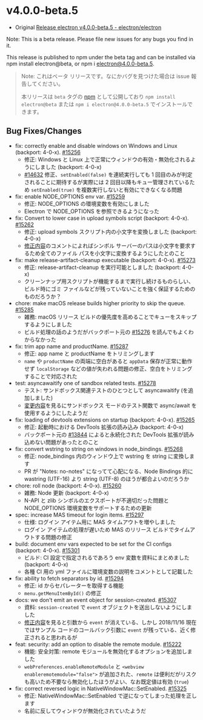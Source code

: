 # v4.0.0-beta.5

* Original [Release electron v4.0.0-beta.5 - electron/electron](https://github.com/electron/electron/releases/tag/v4.0.0-beta.5)

Note: This is a beta release. Please file new issues for any bugs you find in it.

This release is published to npm under the beta tag and can be installed via npm install electron@beta, or npm i electron@4.0.0-beta.5.

> Note: これはベータ リリースです。なにかバグを見つけた場合は issue 報告してください。
>
> 本リリースは `beta` タグの [npm](https://www.npmjs.com/package/electron) として公開しており `npm install electron@beta` または `npm i electron@4.0.0-beta.5` でインストールできます。

## Bug Fixes/Changes

* fix: correctly enable and disable windows on Windows and Linux (backport: 4-0-x). [#15256](https://github.com/electron/electron/pull/15256)
  * 修正: Windows と Linux 上で正常にウィンドウの有効・無効化されるようにしました (backport: 4-0-x)
  * [#14632](https://github.com/electron/electron/issues/14632) 修正、`setEnabled(false)` を連続実行しても 1 回目のみが判定されることに期待するが実際には 2 回目以降もキュー管理されているため `setEnabled(true)` を複数実行しないと有効にできなくなる問題
* fix: enable NODE_OPTIONS env var. [#15259](https://github.com/electron/electron/pull/15259)
  * 修正: NODE_OPTIONS の環境変数を有効にしました
  * Electron で NODE_OPTIONS を参照できるようになった
* fix: Convert to lower case in upload symbols script (backport: 4-0-x). [#15262](https://github.com/electron/electron/pull/15262)
  * 修正: upload symbols スクリプト内の小文字を変換しました (backport: 4-0-x)
  * [修正内容](https://github.com/electron/electron/pull/15258/files)のコメントによればシンボル サーバーのパスは小文字を要求するため全てのファイル パスを小文字に変換するようにしたとのこと
* fix: make release-artifact-cleanup executable (backport: 4-0-x). [#15273](https://github.com/electron/electron/pull/15273)
  * 修正: release-artifact-cleanup を実行可能としました (backport: 4-0-x)
  * クリーンナップ用スクリプトが機能するまで実行し続けるものらしい、ビルド時にゴミ ファイルなどが残っていないことを強く保証するためのものだろうか？
* chore: make macOS release builds higher priority to skip the queue. [#15285](https://github.com/electron/electron/pull/15285)
  * 雑務: macOS リリース ビルドの優先度を高めることでキューをスキップするようにしました
  * ビルド処理の話のようだがバックポート元の [#15276](https://github.com/electron/electron/pull/15276) を読んでもよくわからなかった
* fix: trim app name and productName. [#15287](https://github.com/electron/electron/pull/15287)
  * 修正: app name と productName をトリミングします
  * `name` や `productName` の両端に空白があると `appData` 保存が正常に動作せず `localStorage` などの値が失われる問題の修正、空白をトリミングすることで対応された
* test: asyncawaitify one of sandbox related tests. [#15278](https://github.com/electron/electron/pull/15278)
  * テスト: サンドボックス関連テストのひとつとして asyncawaitify (を追加しました)
  * [変更内容](https://github.com/electron/electron/pull/15252/files)を見るにサンドボックス モードのテスト関数で async/await を使用するようにしたようだ
* fix: loading of devtools extensions on startup (backport: 4-0-x). [#15265](https://github.com/electron/electron/pull/15265)
  * 修正: 起動時における DevTools 拡張の読み込み (backport: 4-0-x)
  * バックポート元の [#13844](https://github.com/electron/electron/pull/13844) によると永続化された DevTools 拡張が読み込めない問題があったとのこと
* fix: convert wstring to string on windows in node_bindings. [#15268](https://github.com/electron/electron/pull/15268)
  * 修正: node_bindings 内のウィンドウ上で wstring を string に変換します
  * PR が "Notes: no-notes" になってて心配になる、Node Bindings 的に wastring (UTF-16) より string (UTF-8) のほうが都合よいのだろうか
* chore: roll node (backport: 4-0-x). [#15260](https://github.com/electron/electron/pull/15260)
  * 雑務: Node 更新 (backport: 4-0-x)
  * N-API と zlib シンボルのエクスポートが不適切だった問題と NODE_OPTIONS 環境変数をサポートするための更新
* spec: increase MAS timeout for login items. [#15297](https://github.com/electron/electron/pull/15297)
  * 仕様: ログイン アイテム用に MAS タイムアウトを増やしました
  * ログイン アイテムの処理が遅いため MAS のリリース ビルドでタイムアウトする問題の修正
* build: document env vars expected to be set for the CI configs (backport: 4-0-x). [#15301](https://github.com/electron/electron/pull/15301)
  * ビルド: CI 設定で指定されるであろう env 変数を資料にまとめました (backport: 4-0-x)
  * 各種 CI 用の yml ファイルに環境変数の説明をコメントとして記載した
* fix: ability to fetch separators by id. [#15294](https://github.com/electron/electron/pull/15294)
  * 修正: id からセパレーターを取得する機能
  * `menu.getMenuItemById()` の修正
* docs: we don't emit an event object for session-created. [#15307](https://github.com/electron/electron/pull/15307)
  * 資料: `session-created` で `event` オブジェクトを送出しないようにしました
  * [修正内容](https://github.com/electron/electron/pull/15236/files)を見ると引数から `event` が消えている、しかし 2018/11/16 現在ではサンプル コードのコールバック引数に `event` が残っている、近く修正されると思われるが
* feat: security: add an option to disable the remote module. [#15222](https://github.com/electron/electron/pull/15222)
  * 機能: 安全対策: remote モジュールを無効化するオプションを追加しました
  * `webPreferences.enableRemoteModule` と `<webview enableremotemodule="false">` が追加された、`remote` は便利だがリスクも高いため不要なら無効化したほうがよい、なお既定値は有効 (`true`)
* fix: correct reversed logic in NativeWindowMac::SetEnabled. [#15325](https://github.com/electron/electron/pull/15325)
  * 修正: NativeWindowMac::SetEnabled で逆になってしまった処理を正します
  * 名前に反してウィンドウが無効化されていたようだ
